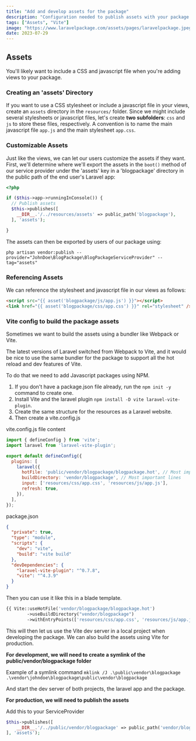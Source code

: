 ```yaml
---
title: "Add and develop assets for the package"
description: "Configuration needed to publish assets with your package and how to configure Vite in your package for dev and production."
tags: ["Assets", "Vite"]
image: "https://www.laravelpackage.com/assets/pages/laravelpackage.jpeg"
date: 2023-07-29
---
```


## Assets

You'll likely want to include a CSS and javascript file when you're adding views to your package.

### Creating an 'assets' Directory

If you want to use a CSS stylesheet or include a javascript file in your views, create an `assets` directory in the `resources/` folder. Since we might include several stylesheets or javascript files, let's create **two subfolders**: `css` and `js` to store these files, respectively. A convention is to name the main javascript file `app.js` and the main stylesheet `app.css`.

### Customizable Assets

Just like the views, we can let our users customize the assets if they want. First, we'll determine where we'll export the assets in the `boot()` method of our service provider under the 'assets' key in a 'blogpackage' directory in the public path of the end user's Laravel app:

```php title="BlogPackageServiceProvider.php"
<?php

if ($this->app->runningInConsole()) {
  // Publish assets
  $this->publishes([
    __DIR__.'/../resources/assets' => public_path('blogpackage'),
  ], 'assets');

}
```

The assets can then be exported by users of our package using:

```
php artisan vendor:publish --provider="JohnDoe\BlogPackage\BlogPackageServiceProvider" --tag="assets"
```

### Referencing Assets

We can reference the stylesheet and javascript file in our views as follows:

```html
<script src="{{ asset('blogpackage/js/app.js') }}"></script>
<link href="{{ asset('blogpackage/css/app.css') }}" rel="stylesheet" />
```

### Vite config to build the package assets

Sometimes we want to build the assets using a bundler like Webpack or Vite.

The latest versions of Laravel switched from Webpack to Vite, and it would be nice to use the same bundler for the package
to support all the hot reload and dev features of Vite.

To do that we need to add Javascript packages using NPM.

1. If you don't have a package.json file already, run the `npm init -y` command to create one.
2. Install Vite and the laravel plugin `npm install -D vite laravel-vite-plugin`.
3. Create the same structure for the resources as a Laravel website.
4. Then create a vite.config.js

vite.config.js file content

```js
import { defineConfig } from 'vite';
import laravel from 'laravel-vite-plugin';

export default defineConfig({
  plugins: [
    laravel({
      hotFile: 'public/vendor/blogpackage/blogpackage.hot', // Most important lines
      buildDirectory: 'vendor/blogpackage', // Most important lines
      input: ['resources/css/app.css', 'resources/js/app.js'],
      refresh: true,
    }),
  ],
});
```

package.json

```json
{
  "private": true,
  "type": "module",
  "scripts": {
    "dev": "vite",
    "build": "vite build"
  },
  "devDependencies": {
    "laravel-vite-plugin": "^0.7.8",
    "vite": "^4.3.9"
  }
}
```

Then you can use it like this in a blade template.

```php
{{ Vite::useHotFile('vendor/blogpackage/blogpackage.hot')
        ->useBuildDirectory("vendor/blogpackage")
        ->withEntryPoints(['resources/css/app.css', 'resources/js/app.js']) }}
```

This will then let us use the Vite dev server in a local project when developing the package.
We can also build the assets using Vite for production.

**For development, we will need to create a symlink of the public/vendor/blogpackage folder**

Example of a symlink command `mklink /J .\public\vendor\blogpackage .\vendor\johndoe\blogpackage\public\vendor\blogpackage`

And start the dev server of both projects, the laravel app and the package.

**For production, we will need to publish the assets**

Add this to your ServiceProvider

```php
$this->publishes([
    __DIR__.'/../public/vendor/blogpackage' => public_path('vendor/blogpackage'),
], 'assets');
```